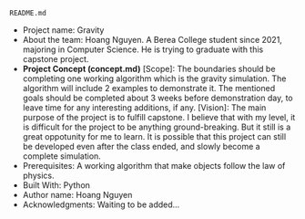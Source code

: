 	README.md

- Project name: Gravity
- About the team: Hoang Nguyen. A Berea College student since 2021, 
majoring in Computer Science. He is trying to graduate with this capstone 
project. 
- **Project Concept (concept.md)**
[Scope]: The boundaries should be completing one working algorithm which is the gravity simulation. The algorithm will include 2 examples to demonstrate it. The mentioned goals should be completed about 3 weeks before demonstration day, to leave time for any interesting additions, if any. 
[Vision]: The main purpose of the project is to fulfill capstone. I believe that with my level, it is difficult for the project to be anything ground-breaking. But it still is a great oppotunity for me to learn. It is possible that this project can still be developed even after the class ended, and slowly become a complete simulation.
- Prerequisites: A working algorithm that make objects follow the law of physics. 
- Built With: Python
- Author name: Hoang Nguyen
- Acknowledgments: Waiting to be added...